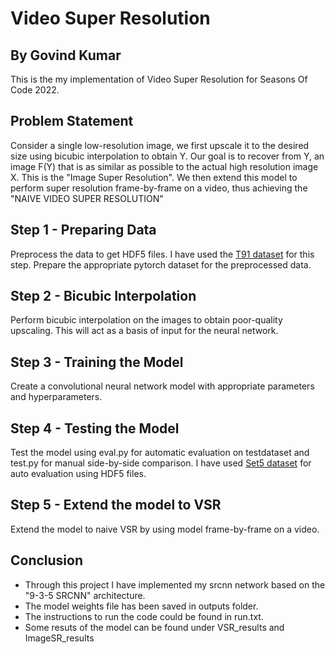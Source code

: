 # Video Super Resolution
## By Govind Kumar

This is the my implementation of Video Super Resolution for Seasons Of Code 2022.

## Problem Statement

Consider a single low-resolution image, we first upscale it to the desired size using bicubic interpolation to obtain Y. Our goal is to recover from Y, an image F(Y) that is as similar as possible to the actual high resolution image X. This is the "Image Super Resolution". We then extend this model to perform super resolution frame-by-frame on a video, thus achieving the "NAIVE VIDEO SUPER RESOLUTION"

## Step 1 - Preparing Data

Preprocess the data to get HDF5 files. I have used the [T91 dataset] for this step.
Prepare the appropriate pytorch dataset for the preprocessed data.

## Step 2 - Bicubic Interpolation

Perform bicubic interpolation on the images to obtain poor-quality upscaling. This will act as a basis of input for the neural network.

## Step 3 - Training the Model

Create a convolutional neural network model with appropriate parameters and hyperparameters.

## Step 4 - Testing the Model

Test the model using eval.py for automatic evaluation on testdataset and test.py for manual side-by-side comparison.
I have used [Set5 dataset] for auto evaluation using HDF5 files. 

## Step 5 - Extend the model to VSR

Extend the model to naive VSR by using model frame-by-frame on a video.

## Conclusion

- Through this project I have implemented my srcnn network based on the "9-3-5 SRCNN" architecture.
- The model weights file has been saved in outputs folder.
- The instructions to run the code could be found in run.txt. 
- Some resuts of the model can be found under VSR_results and ImageSR_results

[T91 dataset]: https://drive.google.com/drive/folders/1ACLEQqxj4OEyw5HnWV8M-YyQ1OYctw20?usp=sharing
[Set5 dataset]: https://drive.google.com/drive/folders/1xhO83Ru5vp59xsveTai3oQOjVp1pxb3c?usp=sharing
